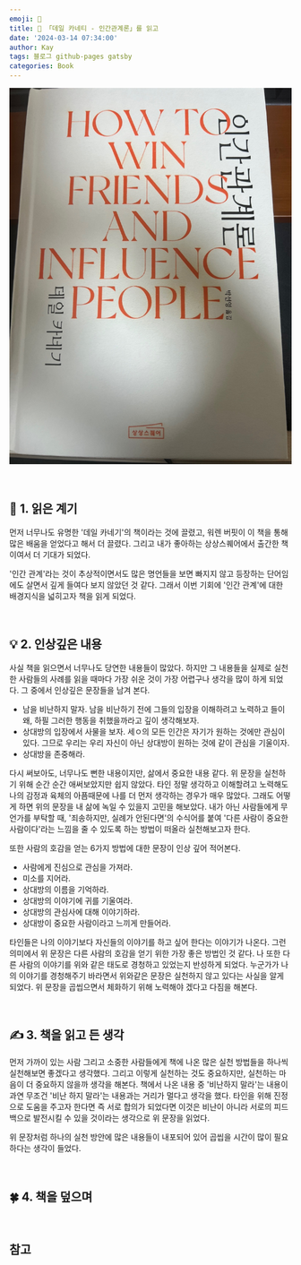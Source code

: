 ```yaml
---
emoji: 📕
title: 📕 「데일 카네티 - 인간관계론」를 읽고
date: '2024-03-14 07:34:00'
author: Kay
tags: 블로그 github-pages gatsby
categories: Book
---
```


![book](book-1.jpeg)

<br>

## 🌈 1. 읽은 계기

먼저 너무나도 유명한 '데일 카네기'의 책이라는 것에 끌렸고, 워렌 버핏이 이 책을 통해 많은 배움을 얻었다고 해서 더 끌렸다. 그리고 내가 좋아하는 상상스퀘어에서 출간한 책이여서 더 기대가 되었다.

'인간 관계'라는 것이 추상적이면서도 많은 명언들을 보면 빠지지 않고 등장하는 단어임에도 살면서 깊게 들여다 보지 않았던 것 같다. 그래서 이번 기회에 '인간 관계'에 대한 배경지식을 넓히고자 책을 읽게 되었다.

<br>

## 💡 2. 인상깊은 내용

사실 책을 읽으면서 너무나도 당연한 내용들이 많았다. 하지만 그 내용들을 실제로 실천한 사람들의 사례를 읽을 때마다 가장 쉬운 것이 가장 어렵구나 생각을 많이 하게 되었다.
그 중에서 인상깊은 문장들을 남겨 본다.

- 남을 비난하지 말자. 남을 비난하기 전에 그들의 입장을 이해하려고 노력하고 들이 왜, 하필 그러한 행동을 취했을까라고 깊이 생각해보자.
- 상대방의 입장에서 사물을 보자. 세ㅇ의 모든 인간은 자기가 원하는 것에만 관심이 있다. 그므로 우리는 우리 자신이 아닌 상대방이 원하는 것에 같이 관심을 기울이자.
- 상대방을 존중해라.

다시 써보아도, 너무나도 뻔한 내용이지만, 삶에서 중요한 내용 같다. 위 문장을 실천하기 위해 순간 순간 애써보았지만 쉽지 않았다.
타인 정말 생각하고 이해할려고 노력해도 나의 감정과 육체의 아픔때문에 나를 더 먼저 생각하는 경우가 매우 많았다. 그래도 어떻게 하면 위의 문장을 내 삶에 녹일 수 있을지 고민을 해보았다. 내가 아닌 사람들에게 무언가를 부탁할 때, '죄송하지만, 실례가 안된다면'의 수식어를 붙여 '다른 사람이 중요한 사람이다'라는 느낌을 줄 수 있도록 하는 방법이 떠올라 실천해보고자 한다.

또한 사람의 호감을 얻는 6가지 방법에 대한 문장이 인상 깊어 적어본다.

- 사람에게 진심으로 관심을 가져라.
- 미소를 지어라.
- 상대방의 이름을 기억하라.
- 상대방의 이야기에 귀를 기울여라.
- 상대방의 관심사에 대해 이야기하라.
- 상대방이 중요한 사람이라고 느끼게 만들어라.

타인들은 나의 이야기보다 자신들의 이야기를 하고 싶어 한다는 이야기가 나온다. 그런 의미에서 위 문장은 다른 사람의 호감을 얻기 위한 가장 좋은 방법인 것 같다. 나 또한 다른 사람의 이야기를 위와 같은 태도로 경청하고 있었는지 반성하게 되었다. 누군가가 나의 이야기를 경청해주기 바라면서 위와같은 문장은 실천하지 않고 있다는 사실을 알게 되었다. 위 문장을 곱씹으면서 체화하기 위해 노력해야 겠다고 다짐을 해본다.

<br>

## ✍️ 3. 책을 읽고 든 생각

먼저 가까이 있는 사람 그리고 소중한 사람들에게 책에 나온 많은 실천 방법들을 하나씩 실천해보면 좋겠다고 생각했다. 그리고 이렇게 실천하는 것도 중요하지만, 실천하는 마음이 더 중요하지 않을까 생각을 해본다. 책에서 나온 내용 중 '비난하지 말라'는 내용이 과연 무조건 '비난 하지 말라'는 내용과는 거리가 멀다고 생각을 했다. 타인을 위해 진정으로 도움을 주고자 한다면 즉 서로 합의가 되었다면 이것은 비난이 아니라 서로의 피드백으로 발전시킬 수 있을 것이라는 생각으로 위 문장을 읽었다.

위 문장처럼 하나의 실천 방안에 많은 내용들이 내포되어 있어 곱씹을 시간이 많이 필요하다는 생각이 들었다.

<br>

## 🍀 4. 책을 덮으며

<br>

## 참고

```toc

```
